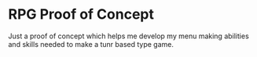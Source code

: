 # RPG Proof of Concept
 Just a proof of concept which helps me develop my menu making abilities and skills needed to make a tunr based type game.
